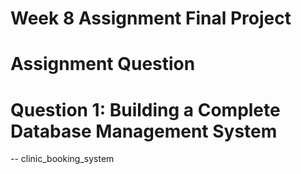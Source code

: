 # Week 8 Assignment Final Project
# Assignment Question
# Question 1: Building a Complete Database Management System
-- clinic_booking_system
